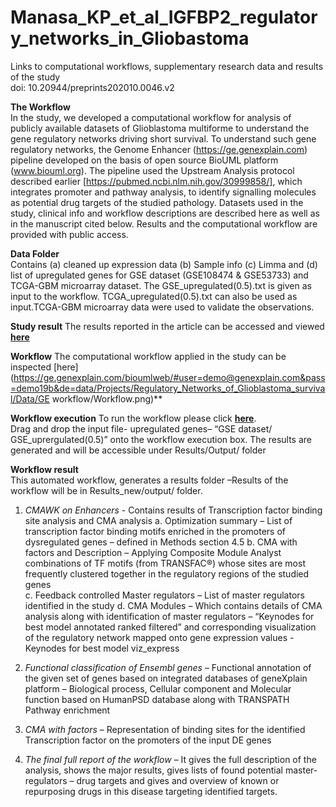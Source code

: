 # Manasa_KP_et_al_IGFBP2_regulatory_networks_in_Gliobastoma
Links to computational workflows, supplementary research data and results of the study\
doi: 10.20944/preprints202010.0046.v2

**The Workflow**\
In the study, we developed a computational workflow for analysis of publicly available datasets of Glioblastoma multiforme to understand the gene regulatory networks driving short survival. To understand such gene regulatory networks, the Genome Enhancer (https://ge.genexplain.com) pipeline developed on the basis of open source BioUML platform (www.biouml.org). The pipeline used the Upstream Analysis protocol described earlier [https://pubmed.ncbi.nlm.nih.gov/30999858/], which integrates promoter and pathway analysis, to identify signalling molecules as potential drug targets of the studied pathology. Datasets used in the study, clinical info and workflow descriptions are described here as well as in the manuscript cited below. Results and the computational workflow are provided with public access.  

**Data Folder**\
Contains (a) cleaned up expression data (b) Sample info (c) Limma and (d) list of upregulated genes for GSE dataset (GSE108474  & GSE53733) and TCGA-GBM microarray dataset. 
The GSE_upregulated(0.5).txt is given as input to the workflow. TCGA_upregulated(0.5).txt can also be used as input.TCGA-GBM microarray data were used to validate the observations.


**Study result**    The results reported in the article can be accessed and viewed **[here](https://ge.genexplain.com/bioumlweb/#user=demo@genexplain.com&pass=demo19b&de=data/Projects/Regulatory_Networks_of_Glioblastoma_survival/Data/GSE_dataset/)**


**Workflow**        The computational workflow applied in the study can be inspected [here](https://ge.genexplain.com/bioumlweb/#user=demo@genexplain.com&pass=demo19b&de=data/Projects/Regulatory_Networks_of_Glioblastoma_survival/Data/GE workflow/Workflow.png)**


**Workflow execution**       To run the workflow please click **[here](https://ge.genexplain.com/bioumlweb/#user=demo@genexplain.com&pass=demo19b&de=data/Projects/Regulatory_Networks_of_Glioblastoma_survival/Data/GE%20workflow/Workflow)**.\
Drag and drop the input file- upregulated genes– “GSE dataset/ GSE_uprergulated(0.5)” onto the workflow execution box. The results are generated and will be accessible under Results/Output/ folder 


**Workflow result**\
This automated workflow, generates a results folder –Results of the workflow will be in  Results_new/output/ folder. 

1.	*CMAWK on Enhancers* - Contains results of Transcription factor binding site analysis and CMA analysis 
  a. Optimization summary – List of transcription factor binding motifs enriched in the promoters of dysregulated genes – defined in Methods section 4.5 
  b. CMA with factors and Description – Applying Composite Module Analyst combinations of TF motifs (from TRANSFAC®) whose sites are most frequently clustered together in the regulatory regions of the studied genes  
  c. Feedback controlled Master regulators – List of master regulators identified in the study
  d. CMA Modules – Which contains details of CMA analysis along with identification of master regulators – “Keynodes for best model annotated ranked filtered” and corresponding visualization of the regulatory network mapped onto gene expression values - Keynodes for best model viz_express

2.	 *Functional classification of Ensembl genes* – Functional annotation of the given set of genes based on integrated databases of geneXplain platform – Biological process, Cellular  component and Molecular function based on HumanPSD database along with TRANSPATH Pathway enrichment 
3.	*CMA with factors* – Representation of binding sites for the identified Transcription factor on the promoters of the input DE genes
4.	*The final full report of the workflow* – It gives the full description of the analysis, shows the major results, gives lists of found potential master-regulators – drug targets and gives and overview of known or repurposing drugs in this disease targeting identified targets. 
